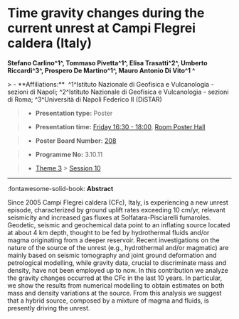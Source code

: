 # Time gravity changes during the current unrest at Campi Flegrei caldera (Italy)

**Stefano Carlino^1^, Tommaso Pivetta^1^, Elisa Trasatti^2^, Umberto Riccardi^3^, Prospero De Martino^1^, Mauro Antonio Di Vito^1 ^**

<!-- more -->> - **Affiliations:**  ^1^Istituto Nazionale di Geofisica e Vulcanologia - sezioni di Napoli; ^2^Istituto Nazionale di Geofisica e Vulcanologia - sezioni di Roma; ^3^Università di Napoli Federico II (DiSTAR) 

> - **Presentation type:** Poster

> - **Presentation time:** [Friday 16:30 - 18:00](../sessions_comparison.md#__tabbed_4_6), [Room Poster Hall](../maps_venue.md#__tabbed_1_1)

> - **Poster Board Number:** [208](../map_poster_boards.md#friday)

> - **Programme No:** 3.10.11

> - [Theme 3](../theme3.md) > [Session 10](../sessions/session-3-10.md)

--- 

:fontawesome-solid-book: **Abstract**

Since 2005 Campi Flegrei caldera (CFc), Italy, is experiencing a new unrest episode, characterized by ground uplift rates exceeding 10 cm/yr, relevant seismicity and increased gas fluxes at Solfatara-Pisciarelli fumaroles. Geodetic, seismic and geochemical data point to an inflating source located at about 4 km depth, thought to be fed by hydrothermal fluids and/or magma originating from a deeper reservoir. Recent investigations on the nature of the source of the unrest (e.g., hydrothermal and/or magmatic) are mainly based on seismic tomography and joint ground deformation and petrological modelling, while gravity data, crucial to discriminate mass and density, have not been employed up to now. In this contribution we analyze the gravity changes occurred at the CFc in the last 10 years. In particular, we show the results from numerical modelling to obtain estimates on both mass and density variations at the source. From this analysis we suggest that a hybrid source, composed by a mixture of magma and fluids, is presently driving the unrest.

